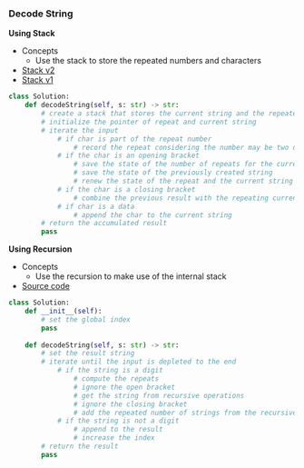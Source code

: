 ### Decode String
**Using Stack**
- Concepts
    - Use the stack to store the repeated numbers and characters 
- [Stack v2](source/stack2.py)
- [Stack v1](source/stack.py)
```python
class Solution:
    def decodeString(self, s: str) -> str:
        # create a stack that stores the current string and the repeated number
        # initialize the pointer of repeat and current string
        # iterate the input
            # if char is part of the repeat number
                # record the repeat considering the number may be two digits (ex 32[a])
            # if the char is an opening bracket
                # save the state of the number of repeats for the current string
                # save the state of the previously created string
                # renew the state of the repeat and the current string
            # if the char is a closing bracket
                # combine the previous result with the repeating current string
            # if char is a data
                # append the char to the current string
        # return the accumulated result
        pass
```

**Using Recursion**
- Concepts 
    - Use the recursion to make use of the internal stack
- [Source code](source/recursive.py)

```python
class Solution:
    def __init__(self):
        # set the global index
        pass
    
    def decodeString(self, s: str) -> str:
        # set the result string
        # iterate until the input is depleted to the end
            # if the string is a digit
                # compute the repeats
                # ignore the open bracket
                # get the string from recursive operations
                # ignore the closing bracket
                # add the repeated number of strings from the recursive function
            # if the string is not a digit
                # append to the result
                # increase the index
        # return the result
        pass
```
